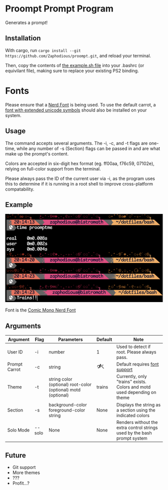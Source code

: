 # Proompt Prompt Program

Generates a prompt!

## Installation

With cargo, run `cargo install --git https://github.com/Zaphodious/proompt.git`,
and reload your terminal.

Then, copy the contents of [the example.sh file](example.sh) into your .bashrc (or equivilant file),
making sure to replace your existing PS2 binding.

# Fonts

Please ensure that a [Nerd Font](https://www.nerdfonts.com/font-downloads)
is being used. To use the default carrot, a [font with extended unicode symbols](https://fonts.google.com/noto/specimen/Noto+Sans+Symbols+2)
should also be installed on your system.

## Usage

The command accepts several arguments. The -i, -c, and -t flags are one-time,
while any number of -s (Section) flags can be passed in and are what make up
the prompt's content.

Colors are accepted in six-digit hex format (eg. ff00aa, f76c59, 07102e),
relying on full-color support from the terminal.

Please always pass the ID of the current 
user via -i, as the program uses this to determine if it is running in a root
shell to improve cross-platform compatability. 

## Example

![Example of trains theme](trains_example.png)

Font is the [Comic Mono Nerd Font](https://github.com/xtevenx/ComicMonoNF)

## Arguments

| Argument | Flag | Parameters | Default | Note |
| --- | --- | --- | --- | --- |
| User ID | -i | number | 1 | Used to detect if root. Please always pass. |
| Prompt Carrot | -c | string | 🮲🮳 | Default requires [font support](https://fonts.google.com/noto/specimen/Noto+Sans+Symbols+2) |
| Theme | -t | string color (optional) root-color (optional) motd (optional) | trains | Currently, only "trains" exists. Colors and motd used depending on theme |
| Section | -s | background-color foreground-color string | None | Displays the string as a section using the indicated colors |
| Solo Mode | --solo | None | None | Renders without the extra control strings used by the bash prompt system |

## Future

- Git support
- More themes 
- ???
- Profit...?


